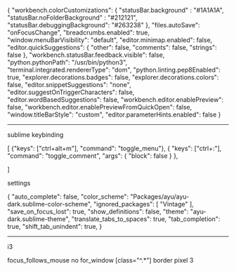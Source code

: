 {
    "workbench.colorCustomizations": { 
        "statusBar.background" : "#1A1A1A", 
        "statusBar.noFolderBackground" : "#212121", 
        "statusBar.debuggingBackground": "#263238"
    },
    "files.autoSave": "onFocusChange",
    "breadcrumbs.enabled": true,
    "window.menuBarVisibility": "default",
    "editor.minimap.enabled": false,
    "editor.quickSuggestions": {
        "other": false,
        "comments": false,
        "strings": false
    },
    "workbench.statusBar.feedback.visible": false,
    "python.pythonPath": "/usr/bin/python3",
    "terminal.integrated.rendererType": "dom",
    "python.linting.pep8Enabled": true,
    "explorer.decorations.badges": false,
    "explorer.decorations.colors": false,
    "editor.snippetSuggestions": "none",
    "editor.suggestOnTriggerCharacters": false,
    "editor.wordBasedSuggestions": false,
    "workbench.editor.enablePreview": false,
    "workbench.editor.enablePreviewFromQuickOpen": false,
    "window.titleBarStyle": "custom",
    "editor.parameterHints.enabled": false
}


____________________________________________________________________________
sublime keybinding

[
	{"keys": ["ctrl+alt+m"], "command": "toggle_menu"},
    { "keys": ["ctrl+:"], "command": "toggle_comment", "args": { "block": false } },

]


settings

{
	"auto_complete": false,
	"color_scheme": "Packages/ayu/ayu-dark.sublime-color-scheme",
	"ignored_packages":
	[
		"Vintage"
	],
	"save_on_focus_lost": true,
	"show_definitions": false,
	"theme": "ayu-dark.sublime-theme",
	"translate_tabs_to_spaces": true,
	"tab_completion": true,
	"shift_tab_unindent": true,
}


_______________________________________________________________________
i3


focus_follows_mouse no
for_window [class="^.*"] border pixel 3
